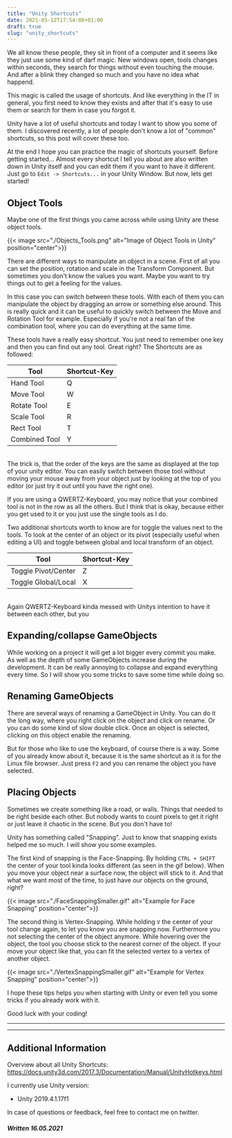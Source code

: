 ```yaml
---
title: "Unity Shortcuts"
date: 2021-05-12T17:54:08+01:00
draft: true
slug: "unity_shortcuts"
---
```


We all know these people, they sit in front of a computer and it seems like they just use some kind of darf magic. New windows open, tools changes within seconds, they search for things without even touching the mouse. And after a blink they changed so much and you have no idea what happend. 

This magic is called the usage of shortcuts. And like everything in the IT in general, you first need to know they exists and after that it's easy to use them or search for them in case you forgot it. 

Unity have a lot of useful shortcuts and today I want to show you some of them. I discovered recently, a lot of people don't know a lot of "common" shortcuts, so this post will cover these too. 

At the end I hope you can practice the magic of shortcuts yourself. Before getting started... Almost every shortcut I tell you about are also written down in Unity itself and you can edit them if you want to have it different. 
Just go to `Edit -> Shortcuts...` in your Unity Window. But now, lets get started!


## Object Tools
Maybe one of the first things you came across while using Unity are these object tools.

{{< image src="./Objects_Tools.png" alt="Image of Object Tools in Unity" position="center">}}



There are different ways to manipulate an object in a scene. First of all you can set the position, rotation and scale in the Transform Component. But sometimes you don't know the values you want. Maybe you want to try things out to get a feeling for the values. 

In this case you can switch between these tools. With each of them you can manipulate the object by dragging an arrow or something else around. This is really quick and it can be useful to quickly switch between the Move and Rotation Tool for example. Especially if you're not a real fan of the combination tool, where you can do everything at the same time.

These tools have a really easy shortcut. You just need to remember one key and then you can find out any tool. Great right? 
The Shortcuts are as followed:

| Tool          | Shortcut-Key  |
| ----          | ----          | 
| Hand Tool     | Q             |
| Move Tool     | W             |
| Rotate Tool   | E             |
| Scale Tool    | R             |    
| Rect Tool     | T             |     
| Combined Tool | Y             |

\
The trick is, that the order of the keys are the same as displayed at the top of your unity editor. 
You can easily switch between those tool without moving your mouse away from your object just by looking at the top of you editor (or just try it out until you have the right one). 

If you are using a QWERTZ-Keyboard, you may notice that your combined tool is not in the row as all the others. But I think that is okay, because either you get used to it or you just use the single tools as I do. 

Two additional shortcuts worth to know are for toggle the values next to the tools. To look at the center of an object or its pivot (especially useful when editing a UI) and toggle between global and local transform of an object. 

| Tool                  | Shortcut-Key  | 
| ---                   |     ---       |
| Toggle Pivot/Center   |  Z            | 
| Toggle Global/Local   |  X            |

\
Again QWERTZ-Keyboard kinda messed with Unitys intention to have it between each other, but you 


## Expanding/collapse GameObjects

While working on a project it will get a lot bigger every commit you make. As well as the depth of some GameObjects increase during the development. It can be really annoying to collapse and expand everything every time. So I will show you some tricks to save some time while doing so. 



## Renaming GameObjects

There are several ways of renaming a GameObject in Unity. You can do it the long way, where you right click on the object and click on rename. Or you can do some kind of slow double click. Once an object is selected, clicking on this object enable the renaming. 

But for those who like to use the keyboard, of course there is a way. Some of you already know about it, because it is the same shortcut as it is for the Linux file browser. Just press ` F2 ` and you can rename the object you have selected. 

## Placing Objects

Sometimes we create something like a road, or walls. Things that needed to be right beside each other. But nobody wants to count pixels to get it right or just leave it chaotic in the scene. But you don't have to!

Unity has something called "Snapping". Just to know that snapping exists helped me so much. I will show you some examples.

The first kind of snapping is the Face-Snapping. By holding `CTRL + SHIFT` the center of your tool kinda looks different (as seen in the gif below). When you move your object near a surface now, the object will stick to it. And that what we want most of the time, to just have our objects on the ground, right?

{{< image src="./FaceSnappingSmaller.gif" alt="Example for Face Snapping" position="center">}}

The second thing is Vertex-Snapping. While holding `V` the center of your tool change again, to let you know you are snapping now. Furthermore you not selecting the center of the object anymore. While hovering over the object, the tool you choose stick to the nearest corner of the object. If your move your object like that, you can fit the selected vertex to a vertex of another object. 

{{< image src="./VertexSnappingSmaller.gif" alt="Example for Vertex Snapping" position="center">}}

I hope these tips helps you when starting with Unity or even tell you some tricks if you already work with it. 

Good luck with your coding!

---
---
## Additional Information
Overview about all Unity Shortcuts: \
https://docs.unity3d.com/2017.3/Documentation/Manual/UnityHotkeys.html

I currently use Unity version:
-  Unity 2019.4.1.17f1

In case of questions or feedback, feel free to contact me on twitter.

##### **Written 16.05.2021**
